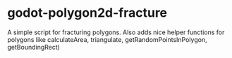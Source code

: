 # godot-polygon2d-fracture
A simple script for fracturing polygons. Also adds nice helper functions for polygons like calculateArea, triangulate, getRandomPointsInPolygon, getBoundingRect)
